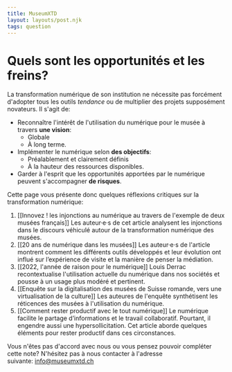 ```yaml
---
title: MuseumXTD
layout: layouts/post.njk
tags: question
---
```

# **Quels sont les opportunités et les freins?**
La transformation numérique de son institution ne nécessite pas forcément d'adopter tous les outils *tendance* ou de multiplier des projets supposément novateurs. Il s'agit de:
- Reconnaître l'intérêt de l'utilisation du numérique pour le musée à travers **une vision**:
	- Globale
	- À long terme.
- Implémenter le numérique selon **des objectifs**:
	- Préalablement et clairement définis
	- À la hauteur des ressources disponibles.
- Garder à l'esprit que les opportunités apportées par le numérique peuvent s'accompagner **de risques**.

Cette page vous présente donc quelques réflexions critiques sur la transformation numérique:
1. [[Innovez ! les injonctions au numérique au travers de l'exemple de deux musées français]]
   Les auteur·e·s de cet article analysent les injonctions dans le discours véhiculé autour de la transformation numérique des musées.
2. [[20 ans de numérique dans les musées]]
   Les auteur·e·s de l'article montrent comment les différents outils développés et leur évolution ont influé sur l’expérience de visite et la manière de penser la médiation. 
3. [[2022, l'année de raison pour le numérique]]
   Louis Derrac recontextualise l'utilisation actuelle du numérique dans nos sociétés et pousse à un usage plus modéré et pertinent. 
4. [[Enquête sur la digitalisation des musées de Suisse romande, vers une virtualisation de la culture]]
   Les auteures de l'enquête synthétisent les réticences des musées à l'utilisation du numérique. 
5. [[Comment rester productif avec le tout numérique]]
   Le numérique facilite le partage d’informations et le travail collaboratif. Pourtant, il engendre aussi une hypersollicitation. Cet article aborde quelques éléments pour rester productif dans ces circonstances.  


 
Vous n'êtes pas d'accord avec nous ou vous pensez pouvoir compléter cette note? N'hésitez pas à nous contacter à l'adresse suivante: [info@museumxtd.ch](mailto:info@museumxtd.ch)